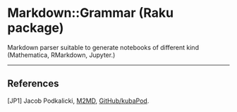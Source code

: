 # Markdown::Grammar (Raku package)

Markdown parser suitable to generate notebooks of different kind (Mathematica, RMarkdown, Jupyter.)


------

## References

[JP1] Jacob Podkalicki,
[M2MD](https://github.com/kubaPod/M2MD),
[GitHub/kubaPod](https://github.com/kubaPod).

